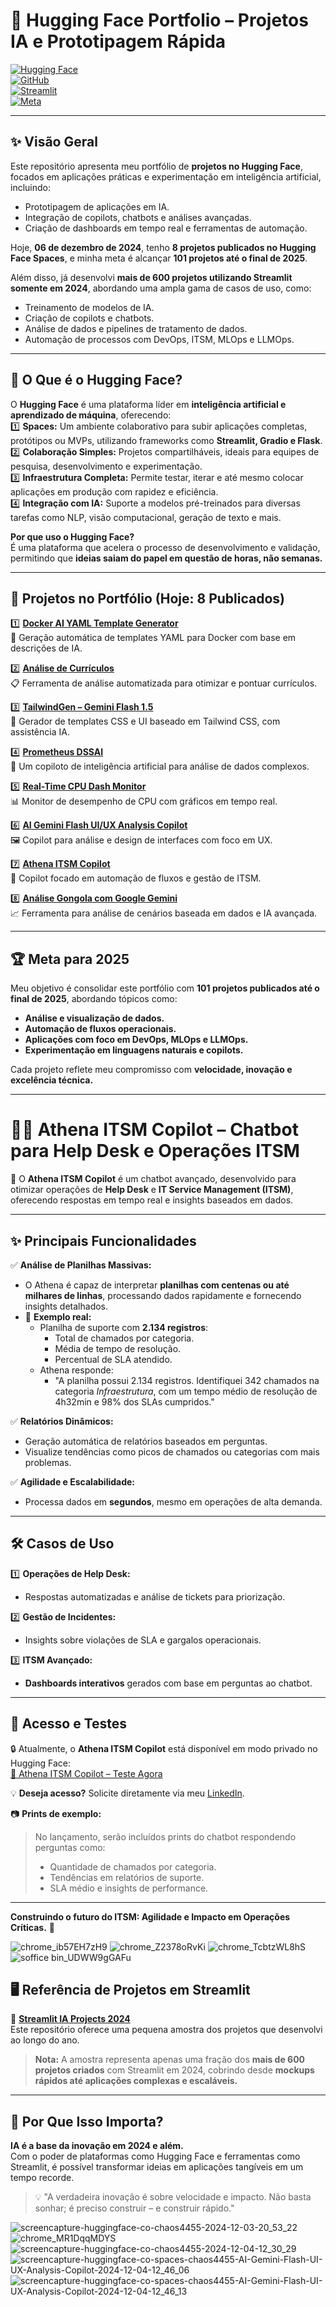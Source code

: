 # 🧠 **Hugging Face Portfolio – Projetos IA e Prototipagem Rápida**  

[![Hugging Face](https://img.shields.io/badge/HuggingFace-Spaces-orange?style=flat-square&logo=huggingface)](https://huggingface.co/chaos4455)  
[![GitHub](https://img.shields.io/badge/GitHub-Repo-blue?style=flat-square&logo=github)](https://github.com/chaos4455/Huggingface-Portfolio)  
[![Streamlit](https://img.shields.io/badge/Streamlit-600+%20projetos-red?style=flat-square&logo=streamlit)](https://github.com/chaos4455/Streamlit-IA-Projects-2024)  
[![Meta](https://img.shields.io/badge/Meta_Projetos-101_em_2025-yellow?style=flat-square&logo=target)]()  

---

## ✨ **Visão Geral**  

Este repositório apresenta meu portfólio de **projetos no Hugging Face**, focados em aplicações práticas e experimentação em inteligência artificial, incluindo:  
- Prototipagem de aplicações em IA.  
- Integração de copilots, chatbots e análises avançadas.  
- Criação de dashboards em tempo real e ferramentas de automação.  

Hoje, **06 de dezembro de 2024**, tenho **8 projetos publicados no Hugging Face Spaces**, e minha meta é alcançar **101 projetos até o final de 2025**.  

Além disso, já desenvolvi **mais de 600 projetos utilizando Streamlit somente em 2024**, abordando uma ampla gama de casos de uso, como:  
- Treinamento de modelos de IA.  
- Criação de copilots e chatbots.  
- Análise de dados e pipelines de tratamento de dados.  
- Automação de processos com DevOps, ITSM, MLOps e LLMOps.  

---

## 🌟 **O Que é o Hugging Face?**  

O **Hugging Face** é uma plataforma líder em **inteligência artificial e aprendizado de máquina**, oferecendo:  
1️⃣ **Spaces:** Um ambiente colaborativo para subir aplicações completas, protótipos ou MVPs, utilizando frameworks como **Streamlit, Gradio e Flask**.  
2️⃣ **Colaboração Simples:** Projetos compartilháveis, ideais para equipes de pesquisa, desenvolvimento e experimentação.  
3️⃣ **Infraestrutura Completa:** Permite testar, iterar e até mesmo colocar aplicações em produção com rapidez e eficiência.  
4️⃣ **Integração com IA:** Suporte a modelos pré-treinados para diversas tarefas como NLP, visão computacional, geração de texto e mais.  

**Por que uso o Hugging Face?**  
É uma plataforma que acelera o processo de desenvolvimento e validação, permitindo que **ideias saiam do papel em questão de horas, não semanas.**  

---

## 🚀 **Projetos no Portfólio (Hoje: 8 Publicados)**  

1️⃣ [**Docker AI YAML Template Generator**](https://huggingface.co/spaces/chaos4455/Docker-AI-Yaml-Template-Generator)  
📜 Geração automática de templates YAML para Docker com base em descrições de IA.  

2️⃣ [**Análise de Currículos**](https://huggingface.co/spaces/chaos4455/Analise-Curriculo)  
📋 Ferramenta de análise automatizada para otimizar e pontuar currículos.  

3️⃣ [**TailwindGen – Gemini Flash 1.5**](https://huggingface.co/spaces/chaos4455/TailwindGen-Gemini-Flash-1.5)  
🎨 Gerador de templates CSS e UI baseado em Tailwind CSS, com assistência IA.  

4️⃣ [**Prometheus DSSAI**](https://huggingface.co/spaces/chaos4455/Prometheus-DSSAI)  
🧠 Um copiloto de inteligência artificial para análise de dados complexos.  

5️⃣ [**Real-Time CPU Dash Monitor**](https://huggingface.co/spaces/chaos4455/RealTimeDashCPUMonitor)  
📊 Monitor de desempenho de CPU com gráficos em tempo real.  

6️⃣ [**AI Gemini Flash UI/UX Analysis Copilot**](https://huggingface.co/spaces/chaos4455/AI-Gemini-Flash-UI-UX-Analysis-Copilot)  
🖼️ Copilot para análise e design de interfaces com foco em UX.  

7️⃣ [**Athena ITSM Copilot**](https://huggingface.co/spaces/chaos4455/Athena_ITSM-Copilot)  
🔧 Copilot focado em automação de fluxos e gestão de ITSM.  

8️⃣ [**Análise Gongola com Google Gemini**](https://huggingface.co/spaces/chaos4455/Analise-Gongola-Google-Gemini)  
📈 Ferramenta para análise de cenários baseada em dados e IA avançada.  

---

## 🏆 **Meta para 2025**  

Meu objetivo é consolidar este portfólio com **101 projetos publicados até o final de 2025**, abordando tópicos como:  
- **Análise e visualização de dados.**  
- **Automação de fluxos operacionais.**  
- **Aplicações com foco em DevOps, MLOps e LLMOps.**  
- **Experimentação em linguagens naturais e copilots.**  

Cada projeto reflete meu compromisso com **velocidade, inovação e excelência técnica.**  

---


# 🧑‍💻 **Athena ITSM Copilot – Chatbot para Help Desk e Operações ITSM**  

🚀 O **Athena ITSM Copilot** é um chatbot avançado, desenvolvido para otimizar operações de **Help Desk** e **IT Service Management (ITSM)**, oferecendo respostas em tempo real e insights baseados em dados.  

---

## ✨ **Principais Funcionalidades**  

✅ **Análise de Planilhas Massivas:**  
- O Athena é capaz de interpretar **planilhas com centenas ou até milhares de linhas**, processando dados rapidamente e fornecendo insights detalhados.  
- 📝 **Exemplo real:**  
    - Planilha de suporte com **2.134 registros**:  
        - Total de chamados por categoria.  
        - Média de tempo de resolução.  
        - Percentual de SLA atendido.  
    - Athena responde:  
        - "A planilha possui 2.134 registros. Identifiquei 342 chamados na categoria *Infraestrutura*, com um tempo médio de resolução de 4h32min e 98% dos SLAs cumpridos."  

✅ **Relatórios Dinâmicos:**  
- Geração automática de relatórios baseados em perguntas.  
- Visualize tendências como picos de chamados ou categorias com mais problemas.  

✅ **Agilidade e Escalabilidade:**  
- Processa dados em **segundos**, mesmo em operações de alta demanda.  

---

## 🛠️ **Casos de Uso**  

1️⃣ **Operações de Help Desk:**  
- Respostas automatizadas e análise de tickets para priorização.  

2️⃣ **Gestão de Incidentes:**  
- Insights sobre violações de SLA e gargalos operacionais.  

3️⃣ **ITSM Avançado:**  
- **Dashboards interativos** gerados com base em perguntas ao chatbot.  

---

## 📂 **Acesso e Testes**  

🔒 Atualmente, o **Athena ITSM Copilot** está disponível em modo privado no Hugging Face:  
[🔗 Athena ITSM Copilot – Teste Agora](https://huggingface.co/spaces/chaos4455/Athena_ITSM-Copilot)  

💡 **Deseja acesso?** Solicite diretamente via meu [LinkedIn](https://www.linkedin.com/in/itilmgf/).  

📷 **Prints de exemplo:**  
> No lançamento, serão incluídos prints do chatbot respondendo perguntas como:  
> - Quantidade de chamados por categoria.  
> - Tendências em relatórios de suporte.  
> - SLA médio e insights de performance.  

---

**Construindo o futuro do ITSM: Agilidade e Impacto em Operações Críticas.** 🚀  

![chrome_ib57EH7zH9](https://github.com/user-attachments/assets/1e27f01b-517e-4977-9f06-cdfa3d25741c)
![chrome_Z2378oRvKi](https://github.com/user-attachments/assets/eb867b44-69ba-4196-b037-10ac29819df7)
![chrome_TcbtzWL8hS](https://github.com/user-attachments/assets/be4217d1-37ff-45ea-9b0d-6cc3fb7dedd4)
![soffice bin_UDWW9gGAFu](https://github.com/user-attachments/assets/94bad051-f2f4-4379-aec2-5d6968f1ce2a)


## 🖥️ **Referência de Projetos em Streamlit**  

📂 [**Streamlit IA Projects 2024**](https://github.com/chaos4455/Streamlit-IA-Projects-2024)  
Este repositório oferece uma pequena amostra dos projetos que desenvolvi ao longo do ano.  

> **Nota:** A amostra representa apenas uma fração dos **mais de 600 projetos criados** com Streamlit em 2024, cobrindo desde **mockups rápidos até aplicações complexas e escaláveis.**  

---

## 🌟 **Por Que Isso Importa?**  

**IA é a base da inovação em 2024 e além.**  
Com o poder de plataformas como Hugging Face e ferramentas como Streamlit, é possível transformar ideias em aplicações tangíveis em um tempo recorde.  

> 💡 "A verdadeira inovação é sobre velocidade e impacto. Não basta sonhar; é preciso construir – e construir rápido."  

![screencapture-huggingface-co-chaos4455-2024-12-03-20_53_22](https://github.com/user-attachments/assets/9f5df9d1-c912-44fb-8d3c-912db3ae6eef)
![chrome_MR1DqqMDYS](https://github.com/user-attachments/assets/ddce08d1-7ff0-478c-8f03-7e0094a148ea)
![screencapture-huggingface-co-chaos4455-2024-12-04-12_30_29](https://github.com/user-attachments/assets/1ae83452-1ae2-480e-8111-13edb23688b4)
![screencapture-huggingface-co-spaces-chaos4455-AI-Gemini-Flash-UI-UX-Analysis-Copilot-2024-12-04-12_46_06](https://github.com/user-attachments/assets/3e4dae88-060f-44b3-8229-ac283a8cc5a4)
![screencapture-huggingface-co-spaces-chaos4455-AI-Gemini-Flash-UI-UX-Analysis-Copilot-2024-12-04-12_46_13](https://github.com/user-attachments/assets/f31645d3-97fc-4dc8-9ab3-1f5ebd7cc701)
